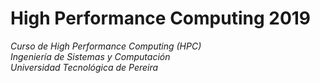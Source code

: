 # High Performance Computing 2019

_Curso de High Performance Computing (HPC)_</br>
_Ingeniería de Sistemas y Computación_</br>
_Universidad Tecnológica de Pereira_
